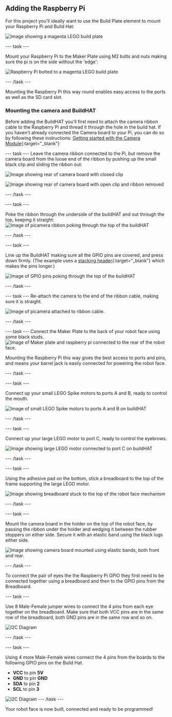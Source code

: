 ## Adding the Raspberry Pi

For this project you'll ideally want to use the Build Plate element to mount your Raspberry Pi and Build Hat:

![Image showing a magenta LEGO build plate](images/build_10.jpg)

--- task ---

Mount your Raspberry Pi to the Maker Plate using M2 bolts and nuts making sure the pi is on the side without the 'edge':

 ![Raspberry Pi bolted to a magenta LEGO build plate](images/build_11.jpg)

--- /task ---

Mounting the Raspberry Pi this way round enables easy access to the ports as well as the SD card slot.

### Mounting the camera and BuildHAT

Before adding the BuildHAT you'll first need to attach the camera ribbon cable to the Raspberry Pi and thread it through the hole in the build hat. If you haven't already connected the Camera board to your Pi, you can do so by following these instructions: [Getting started with the Camera Module](https://projects.raspberrypi.org/en/projects/getting-started-with-picamera){:target="_blank"}

--- task ---
Leave the camera ribbon connected to the Pi, but remove the camera board from the loose end of the ribbon by pushing up the small black clip and sliding the ribbon out:

![Image showing rear of camera board with closed clip](images/build_12.jpg)

![Image showing rear of camera board with open clip and ribbon removed](images/build_13.jpg)

--- /task ---

--- task ---

Poke the ribbon through the underside of the buildHAT and out through the top, keeping it straight:
![Image of picamera ribbon poking through the top of the buildHAT](images/build_14.jpg)

--- /task ---

--- task ---

Line up the BuildHAT making sure all the GPIO pins are covered, and press down firmly. (The example uses a [stacking header](https://www.adafruit.com/product/2223){:target="_blank"} which makes the pins longer.)

![Image of GPIO pins poking through the top of the buildHAT](images/build_15.jpg)

--- /task ---

--- task ---
Re-attach the camera to the end of the ribbon cable, making sure it is straight. 

![Image of picamera attached to ribbon cable.](images/build_16.jpg)

--- /task ---

--- task ---
Connect the Maker Plate to the back of your robot face using some black studs.
![Image of Maker plate and raspberry pi connected to the rear of the robot face.](images/build_17.jpg)

Mounting the Raspberry Pi this way gives the best access to ports and pins, and means your barrel jack is easily connected for powering the robot face. 

--- /task ---

--- task ---

Connect up your small LEGO Spike motors to ports A and B, ready to control the mouth.

![Image of small LEGO Spike motors to ports A and B on buildHAT](images/build_18.jpg)

--- /task ---

--- task ---

Connect up your large LEGO motor to port C, ready to control the eyebrows.

![Image showing large LEGO motor connected to port C on buildHAT](images/build_19.jpg)

--- /task ---

--- task ---

Using the adhesive pad on the bottom, stick a breadboard to the top of the frame supporting the large LEGO motor.

![Image showing breadboard stuck to the top of the robot face mechanism](images/build_20.jpg)

--- /task ---

--- task ---

Mount the camera board in the holder on the top of the robot face, by passing the ribbon under the holder and wedging it between the rubber stoppers on either side. 
Secure it with an elastic band using the black lugs either side. 

![Image showing camera board mounted using elastic bands, both front and rear.](images/build_21.jpg)

--- /task ---

To connect the pair of eyes the the Raspberry Pi GPIO they first need to be connected together using a breadboard and then to the GPIO pins from the Breadboard.

--- task ---

Use 8 Male-Female jumper wires to connect the 4 pins from each eye together on the breadboard. Make sure that both VCC pins are in the same row of the breadboard, both GND pins are in the same row and so on. 

![I2C Diagram](images/breadboard_pins.jpg)

--- /task ---

--- task ---

Using 4 more Male-Female wires connect the 4 pins from the boards to the following GPIO pins on the Build Hat.

- **VCC** to pin **5V**
- **GND** to pin **GND**
- **SDA** to pin **2**
- **SCL** to pin **3**

![I2C Diagram](images/gpio_pins.jpg)
--- /task ---

Your robot face is now built, connected and ready to be programmed!





